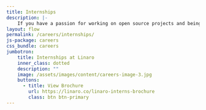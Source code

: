 ```yaml
---
title: Internships
description: |-
    If you have a passion for working on open source projects and being part of a community then you belong at Linaro. Linaro offers its employees the opportunity to work with leading edge technology and the latest hardware.
layout: flow
permalink: /careers/internships/
js-package: careers
css_bundle: careers
jumbotron:
    title: Internships at Linaro
    inner_class: dotted
    description: ""
    image: /assets/images/content/careers-image-3.jpg
    buttons:
      - title: View Brochure
        url: https://linaro.co/linaro-interns-brochure
        class: btn btn-primary
---
```

